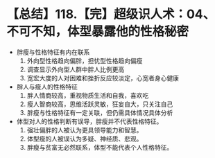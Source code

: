 # 【总结】118.【完】超级识人术：04、不可不知，体型暴露他的性格秘密

-   胖瘦与性格特征有内在联系
    1.  外向型性格趋向偏胖，担忧型性格趋向偏瘦
    2.  调查显示外向型人群中胖人比例更高
    3.  宽宏大度的人对困难和挫折反应较淡定，心宽者身心健康
-   胖人与瘦人的性格特征
    1.  胖人情商较高，重视物质生活和自我，喜欢吃
    2.  瘦人智商较高，思维活跃灵敏，狂妄自大，只关注自己
    3.  胖瘦与性格特征有一定关联，但仍需具体情况具体分析
-   体型对人的性格判断有误导，胖瘦并不代表性格特征。
    1.  强壮偏胖的人被认为更具领导能力和智慧。
    2.  体型瘦的人被误认为多疑、神经质、悲观。
    3.  胖瘦与贫富无必然联系，体型不能代表个人性格特征。